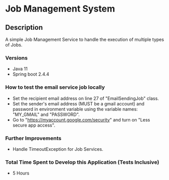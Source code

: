 # Job Management System

## Description
A simple Job Management Service to handle the
execution of multiple types of Jobs.

### Versions
- Java 11
- Spring boot 2.4.4

### How to test the email service job locally
- Set the recipient email address on line 27 of "EmailSendingJob" class.
- Set the sender's email address (MUST be a gmail account) and password in environment variable using the variable names: "MY_GMAIL" and "PASSWORD".
- Go to "https://myaccount.google.com/security" and turn on "Less secure app access".

### Further Improvements
- Handle TimeoutException for Job Services.

### Total Time Spent to Develop this Application (Tests Inclusive)
- 5 Hours